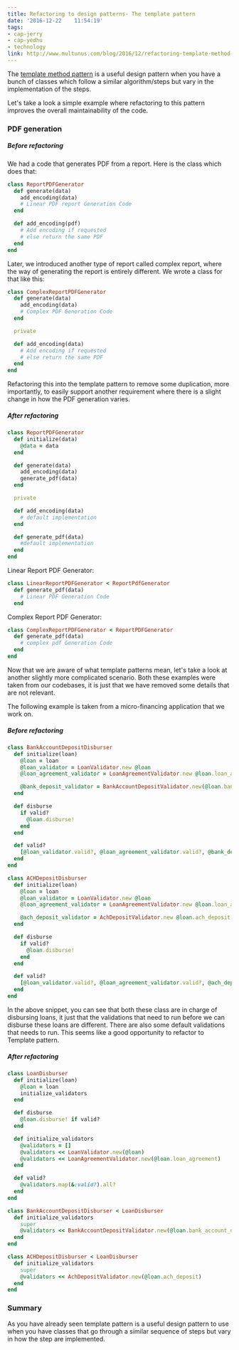 ```yaml
---
title: Refactoring to design patterns- The template pattern
date: '2016-12-22	 11:54:19'
tags:
- cap-jerry
- cap-yedhu
- technology
link: http://www.multunus.com/blog/2016/12/refactoring-template-method-pattern/
---
```


The [template method pattern](https://sourcemaking.com/design_patterns/template_method) is a useful design pattern when you have a bunch of classes which follow a similar algorithm/steps but vary in the implementation of the steps.

Let's take a look a simple example where refactoring to this pattern improves the overall maintainability of the code.

### PDF generation

##### Before refactoring

We had a code that generates PDF from a report. Here is the class which does that:

~~~ ruby
class ReportPDFGenerator
  def generate(data)
    add_encoding(data)
    # Linear PDF report Generation Code
  end

  def add_encoding(pdf)
    # Add encoding if requested
    # else return the same PDF
  end
end
~~~

Later, we introduced another type of report called complex report, where the way of generating the report is entirely different. We wrote a class for that like this:

~~~ ruby
class ComplexReportPDFGenerator
  def generate(data)
    add_encoding(data)
    # Complex PDF Generation Code
  end

  private

  def add_encoding(data)
    # Add encoding if requested
    # else return the same PDF
  end
end
~~~

Refactoring this into the template pattern to remove some duplication, more importantly, to easily support another requirement where there is a slight change in how the PDF generation varies.

##### After refactoring

~~~ ruby
class ReportPDFGenerator
  def initialize(data)
    @data = data
  end

  def generate(data)
    add_encoding(data)
    generate_pdf(data)
  end

  private

  def add_encoding(data)
    # default implementation
  end

  def generate_pdf(data)
    #default implementation
  end
end
~~~

Linear Report PDF Generator:

~~~ ruby
class LinearReportPDFGenerator < ReportPdfGenerator
  def generate_pdf(data)
    # Linear PDF Generation Code
  end
~~~

Complex Report PDF Generator:

~~~ ruby
class ComplexReportPDFGenerator < ReportPDFGenerator
  def generate_pdf(data)
    # complex pdf Generation Code
  end
end
~~~

Now that we are aware of what template patterns mean, let's take a look at another slightly more complicated scenario. Both these examples were taken from our codebases, it is just that we have removed some details that are not relevant.

The following example is taken from a micro-financing application that we work on.

##### Before refactoring

~~~ruby
class BankAccountDepositDisburser
  def initialize(loan)
    @loan = loan
    @loan_validator = LoanValidator.new @loan
    @loan_agreement_validator = LoanAgreementValidator.new @loan.loan_agreement

    @bank_deposit_validator = BankAccountDepositValidator.new(@loan.bank_account_deposit)
  end

  def disburse
    if valid?
      @loan.disburse!
    end
  end

  def valid?
    [@loan_validator.valid?, @loan_agreement_validator.valid?, @bank_deposit_validator.valid?].all?
  end
end

class ACHDepositDisburser
  def initialize(loan)
    @loan = loan
    @loan_validator = LoanValidator.new @loan
    @loan_agreement_validator = LoanAgreementValidator.new @loan.loan_agreement

    @ach_deposit_validator = AchDepositValidator.new @loan.ach_deposit
  end

  def disburse
    if valid?
      @loan.disburse!
    end
  end

  def valid?
    [@loan_validator.valid?, @loan_agreement_validator.valid?, @ach_deposit_validator.valid?].all?
  end
end

~~~

In the above snippet, you can see that both these class are in charge of disbursing loans, it just that the validations that need to run before we can disburse these loans are different. There are also some default validations that needs to run. This seems like a good opportunity to refactor to Template pattern.

##### After refactoring

~~~ruby
class LoanDisburser
  def initialize(loan)
    @loan = loan
    initialize_validators
  end

  def disburse
    @loan.disburse! if valid?
  end

  def initialize_validators
    @validators = []
    @validators << LoanValidator.new(@loan)
    @validators << LoanAgreementValidator.new(@loan.loan_agreement)
  end

  def valid?
    @validators.map(&:valid?).all?
  end
end

class BankAccountDepositDisburser < LoanDisburser
  def initialize_validators
    super
    @validators << BankAccountDepositValidator.new(@loan.bank_account_deposit)
  end
end

class ACHDepositDisburser < LoanDisburser
  def initialize_validators
    super
    @validators << AchDepositValidator.new(@loan.ach_deposit)
  end
end

~~~

### Summary

As you have already seen template pattern is a useful design pattern to use when you have classes that go through a similar sequence of steps but vary in how the step are implemented.
